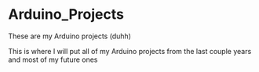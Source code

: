 # Arduino_Projects
These are my Arduino projects (duhh)

This is where I will put all of my Arduino projects from the last couple years and most of my future ones
